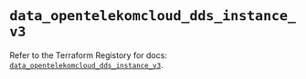 # `data_opentelekomcloud_dds_instance_v3`

Refer to the Terraform Registory for docs: [`data_opentelekomcloud_dds_instance_v3`](https://www.terraform.io/docs/providers/opentelekomcloud/d/dds_instance_v3).
